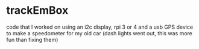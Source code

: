 # trackEmBox

code that I worked on using an i2c display, rpi 3 or 4 and a usb GPS device to make a speedometer for my old car (dash lights went out, this was more fun than fixing them)
